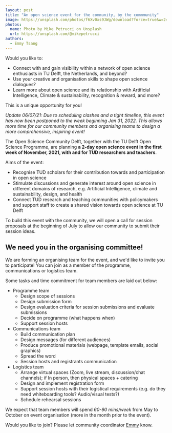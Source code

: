 ```yaml
---
layout: post
title: "An open science event for the community, by the commmunity"
image: https://unsplash.com/photos/f6Xv0xs9JWg/download?force=true&w=2400
photos:
  name: Photo by Mike Petrucci on Unsplash
  url: https://unsplash.com/@mikepetrucci
authors:
  - Emmy Tsang
---
```



Would you like to:
- Connect with and gain visibility within a network of open science enthusiasts in TU Delft, the Netherlands, and beyond?
- Use your creative and organisation skills to shape open science dialogues?
- Learn more about open science and its relationship with Artificial Intelligence, Climate & sustainability, recognition & reward, and more?

This is a unique opportunity for you!

*Update 06/07/21: Due to scheduling clashes and a tight timeline, this event has now been postponed to the week beginning Jan 31, 2022. This allows more time for our community members and organising teams to design a more comprehensive, inspiring event!*

The Open Science Community Delft, together with the TU Delft Open Science Programme, are planning **a 2-day open science event in the first week of November, 2021, with and for TUD researchers and teachers**.

Aims of the event:
- Recognise TUD scholars for their contribution towards and participation in open science
- Stimulate discussions and generate interest around open science in different domains of research, e.g. Artificial Intelligence, climate and sustainability, design, and health
- Connect TUD research and teaching communities with policymakers and support staff to create a shared vision towards open science at TU Delft

To build this event with the community, we will open a call for session proposals at the beginning of July to allow our community to submit their session ideas.

## We need you in the organising committee!

We are forming an organising team for the event, and we'd like to invite you to participate! You can join as a member of the programme, communications or logistics team.

Some tasks and time commitment for team members are laid out below:

- Programme team
  - Design scope of sessions
  - Design submission form
  - Design evaluation criteria for session submissions and evaluate submissions
  - Decide on programme (what happens when)
  - Support session hosts
- Communications team
  - Build communication plan
  - Design messages (for different audiences)
  - Produce promotional materials (webpage, template emails, social graphics)
  - Spread the word
  - Session hosts and registrants communication
- Logistics team
  - Arrange virtual spaces (Zoom, live stream, discussion/chat channels); if In person, then physical spaces + catering
  - Design and implement registration form
  - Support session hosts with their logistical requirements (e.g. do they need whiteboarding tools? Audio/visual tests?)
  - Schedule rehearsal sessions

We expect that team members will spend *60-90 mins/week* from May to October on event organisation (more in the month prior to the event).

Would you like to join? Please let community coordinator [Emmy](mailto:f.tsang@tudelft.nl) know.
